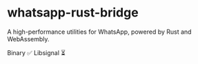 # whatsapp-rust-bridge

A high-performance utilities for WhatsApp, powered by Rust and WebAssembly.

Binary ✅
Libsignal ⏳